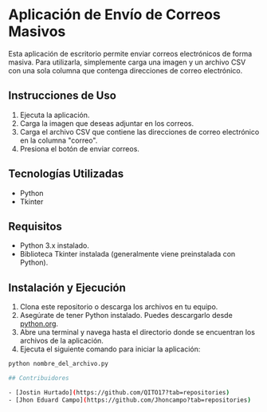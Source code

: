 # Aplicación de Envío de Correos Masivos

Esta aplicación de escritorio permite enviar correos electrónicos de forma masiva. Para utilizarla, simplemente carga una imagen y un archivo CSV con una sola columna que contenga direcciones de correo electrónico.

## Instrucciones de Uso

1. Ejecuta la aplicación.
2. Carga la imagen que deseas adjuntar en los correos.
3. Carga el archivo CSV que contiene las direcciones de correo electrónico en la columna "correo".
4. Presiona el botón de enviar correos.

## Tecnologías Utilizadas

- Python
- Tkinter

## Requisitos

- Python 3.x instalado.
- Biblioteca Tkinter instalada (generalmente viene preinstalada con Python).

## Instalación y Ejecución

1. Clona este repositorio o descarga los archivos en tu equipo.
2. Asegúrate de tener Python instalado. Puedes descargarlo desde [python.org](https://www.python.org/).
3. Abre una terminal y navega hasta el directorio donde se encuentran los archivos de la aplicación.
4. Ejecuta el siguiente comando para iniciar la aplicación:

```bash
python nombre_del_archivo.py

## Contribuidores

- [Jostin Hurtado](https://github.com/QITO17?tab=repositories)
- [Jhon Eduard Campo](https://github.com/Jhoncampo?tab=repositories)
